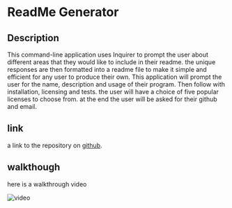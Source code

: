 # ReadMe Generator

## Description

This command-line application uses Inquirer to prompt the user about different areas that they would like to include in their readme.
the unique responses are then formatted into a readme file to make it simple and efficient for any user to produce their own. This application
will prompt the user for the name, description and usage of their program. Then follow with installation, licensing and tests. the user will have a choice
of five popular licenses to choose from. at the end the user will be asked for their github and email.

## link

a link to the repository on [github](https://github.com/holbrookb23/readMeGenerator).

## walkthough

here is a walkthrough video

![video](https://drive.google.com/file/d/1ghTtakcyg5TWBHSWXeRKL216a61K26y1/view)
